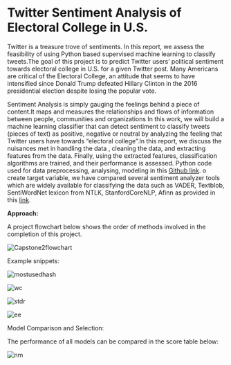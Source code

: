 # Twitter Sentiment Analysis of Electoral College in U.S. 

Twitter is a treasure trove of sentiments. In this report, we assess the feasibility of using  Python based  supervised machine learning to classify tweets.The goal of this project is to predict Twitter users’ political sentiment towards  electoral college in U.S. for a given Twitter post. Many Americans are critical of the Electoral College, an attitude that seems to have intensified since Donald Trump defeated Hillary Clinton in the 2016 presidential election despite losing the popular vote.

Sentiment Analysis is simply gauging the feelings behind a piece of content.It maps and measures the relationships and flows of information between people, communities and organizations In this work, we will build a machine learning classifier that can detect sentiment  to classify tweets (pieces of text) as positive, negative or neutral  by analyzing the feeling that Twitter users have towards “electoral college”.In this report, we discuss the nuisances met in handling the data , cleaning the data, and extracting features from the data. Finally, using the extracted features, classification algorithms are trained, and their performance  is assessed. Python code used for data preprocessing, analysing, modeling in this [Github link](https://github.com/aspiringdatascientist/Capstone2-Sentiment-Analysis-of-Twitter-data/blob/master/Twitter%20sentiment%20analysis%20-%20final%20report.ipynb).
o create target variable, we have compared several sentiment analyzer tools which are widely available for classifying the data such as VADER, Textblob, SentiWordNet lexicon from NTLK, StanfordCoreNLP, Afinn as provided in this [link](https://github.com/aspiringdatascientist/Capstone2-Sentiment-Analysis-of-Twitter-data/blob/master/label_tweets.ipynb).


__Approach:__

A project flowchart below shows the order of methods involved in the completion of this project.


![Capstone2flowchart](https://user-images.githubusercontent.com/48024013/72182262-1efbb480-33b9-11ea-9a82-65994fbde473.png)

Example snippets:

![mostusedhash](https://user-images.githubusercontent.com/48024013/72188412-41e19500-33c8-11ea-9e21-1c5d2af4dc76.png)

![wc](https://user-images.githubusercontent.com/48024013/72225060-f5749180-354e-11ea-8a5e-438acfba87b0.png)

![stdr](https://user-images.githubusercontent.com/48024013/72225090-5734fb80-354f-11ea-8ca1-c61fbfcf2286.png)

![ee](https://user-images.githubusercontent.com/48024013/72225106-851a4000-354f-11ea-9f47-86b26d3fe5d7.png)

Model Comparison and Selection:

The performance of all models can be compared in the score table below:

![nm](https://user-images.githubusercontent.com/48024013/72225137-d4f90700-354f-11ea-8824-50d1f0d06899.png)









